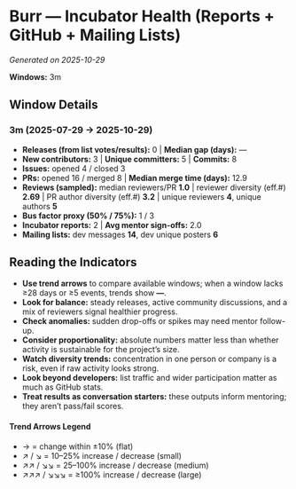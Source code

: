 # Burr — Incubator Health (Reports + GitHub + Mailing Lists)
_Generated on 2025-10-29_

**Windows:** 3m

## Window Details
### 3m  (2025-07-29 → 2025-10-29)
- **Releases (from list votes/results):** 0  |  **Median gap (days):** —
- **New contributors:** 3  |  **Unique committers:** 5  |  **Commits:** 8
- **Issues:** opened 4 / closed 3
- **PRs:** opened 16 / merged 8  |  **Median merge time (days):** 12.9
- **Reviews (sampled):** median reviewers/PR **1.0**  |  reviewer diversity (eff.#) **2.69**  |  PR author diversity (eff.#) **3.2**  |  unique reviewers **4**, unique authors **5**
- **Bus factor proxy (50% / 75%):** 1 / 3
- **Incubator reports:** 2  |  **Avg mentor sign-offs:** 2.0
- **Mailing lists:** dev messages **14**, dev unique posters **6**

## Reading the Indicators
- **Use trend arrows** to compare available windows; when a window lacks ≥28 days or ≥5 events, trends show **—**.
- **Look for balance:** steady releases, active community discussions, and a mix of reviewers signal healthier progress.
- **Check anomalies:** sudden drop-offs or spikes may need mentor follow-up.
- **Consider proportionality:** absolute numbers matter less than whether activity is sustainable for the project’s size.
- **Watch diversity trends:** concentration in one person or company is a risk, even if raw activity looks strong.
- **Look beyond developers:** list traffic and wider participation matter as much as GitHub stats.
- **Treat results as conversation starters:** these outputs inform mentoring; they aren’t pass/fail scores.

#### Trend Arrows Legend
- →  = change within ±10% (flat)
- ↗ / ↘ = 10–25% increase / decrease (small)
- ↗↗ / ↘↘ = 25–100% increase / decrease (medium)
- ↗↗↗ / ↘↘↘ = ≥100% increase / decrease (large)
